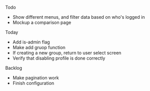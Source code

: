 Todo

- Show different menus, and filter data based on who's logged in
- Mockup a comparison page

Today

- Add is-admin flag
- Make add gruop function
- If creating a new group, return to user select screen
- Verify that disabling profile is done correctly

Backlog

- Make pagination work
- Finish configuration

